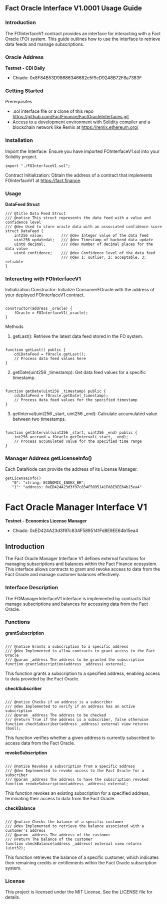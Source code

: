 ## Fact Oracle Interface V1.0001 Usage Guide
### Introduction
The FOInterfaceV1 contract provides an interface for interacting with a Fact Oracle (FO) system. This guide outlines how to use the interface to retrieve data feeds and manage subscriptions.


### Oracle Address 

**Testnet - CDI Daily**
   - Chiado:  0x8F84B53D98686346682e5f9cD9248B72F8a7383F
    

### Getting Started
Prerequisites
  - .sol interface file or a clone of this repo https://github.com/FactFinance/FactOracleInterfaces.git
  - Access to a development environment with Solidity compiler and a blockchain network like Remix at https://remix.ethereum.org/

### Installation

Import the Interface: Ensure you have imported FOInterfaceV1.sol into your Solidity project.

```solidity
import "./FOInterfaceV1.sol";
```

Contract Initialization: Obtain the address of a contract that implements FOInterfaceV1 at https://fact.finance.

### Usage

**DataFeed Struct** 

```solidity
/// @title Data Feed Struct
/// @notice This struct represents the data feed with a value and confidence level
/// @dev Used to store oracle data with an associated confidence score
struct DataFeed {    
    int256 value;        /// @dev Integer value of the data feed
    uint256 updatedat;   /// @dev Timestamp of backend data update
    uint8 decimal;       /// @dev Number of decimal places for the data value
    uint8 confidence;    /// @dev Confidence level of the data feed
                         /// @dev 1: outlier, 2: acceptable, 3: reliable
}
```

### Interacting with FOInterfaceV1

Initialization
Constructor: Initialize ConsumerFOracle with the address of your deployed FOInterfaceV1 contract.

```solidity

constructor(address _oracle) {
    fOracle = FOInterfaceV1(_oracle);
}
```

Methods

1. getLast(): Retrieve the latest data feed stored in the FO system.

```solidity

function getLast() public {
    cdiDataFeed = fOracle.getLast(); 
    // Process data feed values here
}
```

2. getDate(uint256 _timestamp): Get data feed values for a specific timestamp.

```solidity

function getDate(uint256 _timestamp) public {
    cdiDataFeed = fOracle.getDate(_timestamp);
    // Process data feed values for the specified timestamp
}
```

3. getInterval(uint256 _start, uint256 _end): Calculate accumulated value between two timestamps.

```solidity

function getInterval(uint256 _start, uint256 _end) public {
    int256 accrued = fOracle.getInterval(_start, _end);
    // Process accumulated value for the specified time range
}
```

### Manager Address getLicenseInfo()

Each DataNode can provide the address of its License Manager.

```solidity
getLicenseInfo()
   "0": "string: ECONOMIC_INDEX_BR",
   "1": "address: 0xED424A23d3f97c834F5895141Fd8E9EE64b15ea4"
```


# Fact Oracle Manager Interface V1

**Testnet - Economics License Manager**
   - Chiado:  0xED424A23d3f97c834F5895141Fd8E9EE64b15ea4
    
## Introduction
The Fact Oracle Manager Interface V1 defines external functions for managing subscriptions and balances within the Fact Finance ecosystem. This interface allows contracts to grant and revoke access to data from the Fact Oracle and manage customer balances effectively.



### Interface Description
The FOManagerInterfaceV1 interface is implemented by contracts that manage subscriptions and balances for accessing data from the Fact Oracle.

### Functions
**grantSubscription**

```solidity

/// @notice Grants a subscription to a specific address
/// @dev Implemented to allow contracts to grant access to the Fact Oracle
/// @param _address The address to be granted the subscription
function grantSubscription(address _address) external;
```

This function grants a subscription to a specified address, enabling access to data provided by the Fact Oracle.

**checkSubscriber**

```solidity

/// @notice Checks if an address is a subscriber
/// @dev Implemented to verify if an address has an active subscription
/// @param _address The address to be checked
/// @return True if the address is a subscriber, false otherwise
function checkSubscriber(address _address) external view returns (bool);
```

This function verifies whether a given address is currently subscribed to access data from the Fact Oracle.

**revokeSubscription**

```solidity

/// @notice Revokes a subscription from a specific address
/// @dev Implemented to revoke access to the Fact Oracle for a subscriber
/// @param _address The address to have the subscription revoked
function revokeSubscription(address _address) external;
```

This function revokes an existing subscription for a specified address, terminating their access to data from the Fact Oracle.

**checkBalance**

```solidity

/// @notice Checks the balance of a specific customer
/// @dev Implemented to retrieve the balance associated with a customer's address
/// @param _address The address of the customer
/// @return The balance of the customer
function checkBalance(address _address) external view returns (uint32);
```


This function retrieves the balance of a specific customer, which indicates their remaining credits or entitlements within the Fact Oracle subscription system.


### License
This project is licensed under the MIT License. See the LICENSE file for details.
